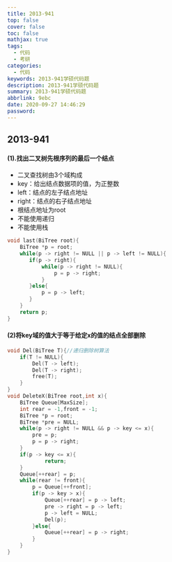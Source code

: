 ```yaml
---
title: 2013-941
top: false
cover: false
toc: false
mathjax: true
tags:
  - 代码
  - 考研
categories:
  - 代码
keywords: 2013-941学硕代码题
description: 2013-941学硕代码题
summary: 2013-941学硕代码题
abbrlink: 9ebc
date: 2020-09-27 14:46:29
password:
---
```

## 2013-941

#### (1).找出二叉树先根序列的最后一个结点

- 二叉查找树由3个域构成
- key：给出结点数据项的值，为正整数
- left：结点的左子结点地址
- right：结点的右子结点地址
- 根结点地址为root
- 不能使用递归
- 不能使用栈

```c
void last(BiTree root){
    BiTree *p = root;
    while(p -> right != NULL || p -> left != NULL){
       if(p -> right){
           while(p -> right != NULL){
               p = p -> right;
           }
       }else{
           p = p -> left;
       }
    }
    return p;
}
```

#### (2)将key域的值大于等于给定x的值的结点全部删除

```c
void Del(BiTree T){//递归删除树算法
    if(T != NULL){
        Del(T -> left);
        Del(T -> right);
        free(T);
    }
}
void DeleteX(BiTree root,int x){
    BiTree Queue[MaxSize];
    int rear = -1,front = -1;
    BiTree *p = root;
    BiTree *pre = NULL;
    while(p -> right != NULL && p -> key <= x){
        pre = p;
        p = p -> right;
    }
    if(p -> key <= x){
            return;
    }
    Queue[++rear] = p;
    while(rear != front){
        p = Queue[++front];
        if(p -> key > x){
            Queue[++rear] = p -> left;
            pre -> right = p -> left;
            p -> left = NULL;
            Del(p);
        }else{
            Queue[++rear] = p -> right;
        }
    }
}
```
